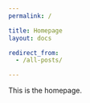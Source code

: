 ```yaml
---
permalink: /

title: Homepage
layout: docs

redirect_from:
  - /all-posts/

---
```


This is the homepage.
